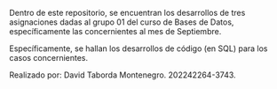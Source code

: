 Dentro de este repositorio, se encuentran los desarrollos de tres asignaciones dadas al grupo 01 del curso de Bases de Datos, específicamente las concernientes al mes de Septiembre.

Específicamente, se hallan los desarrollos de código (en SQL) para los casos concernientes.

Realizado por: David Taborda Montenegro.  202242264-3743.
